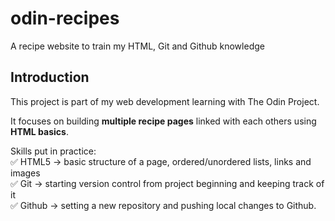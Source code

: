 # odin-recipes
A recipe website to train my HTML, Git and Github knowledge

## Introduction
This project is part of my web development learning with The Odin Project.  

It focuses on building **multiple recipe pages** linked with each others using **HTML basics**.  

Skills put in practice:  
✅ HTML5 -> basic structure of a page, ordered/unordered lists, links and images  
✅ Git -> starting version control from project beginning and keeping track of it   
✅ Github -> setting a new repository and pushing local changes to Github.  

